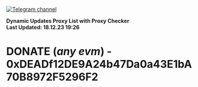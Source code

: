 [![Telegram channel](https://img.shields.io/endpoint?url=https://runkit.io/damiankrawczyk/telegram-badge/branches/master?url=https://t.me/n4z4v0d)](https://t.me/n4z4v0d) 

**Dynamic Updates Proxy List with Proxy Checker**  
**Last Updated: 18.12.23 19:26**

# DONATE (_any evm_) - 0xDEADf12DE9A24b47Da0a43E1bA70B8972F5296F2
